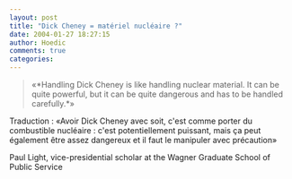 ```yaml
---
layout: post
title: "Dick Cheney = matériel nucléaire ?"
date: 2004-01-27 18:27:15
author: Hoedic
comments: true
categories: 
---
```



<blockquote>«*Handling Dick Cheney is like handling nuclear material. It can be quite powerful, but it can be quite dangerous and has to be handled carefully.*»</blockquote>

Traduction : «Avoir Dick Cheney avec soit, c'est comme porter du combustible nucléaire : c'est potentiellement puissant, mais ça peut également être assez dangereux et il faut le manipuler avec précaution»

Paul Light, vice-presidential scholar at the Wagner Graduate School of Public Service